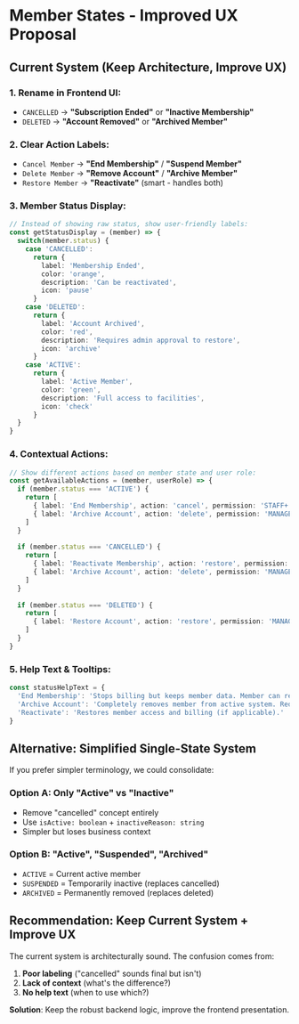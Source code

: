 # Member States - Improved UX Proposal

## Current System (Keep Architecture, Improve UX)

### 1. Rename in Frontend UI:
- `CANCELLED` → **"Subscription Ended"** or **"Inactive Membership"**  
- `DELETED` → **"Account Removed"** or **"Archived Member"**

### 2. Clear Action Labels:
- `Cancel Member` → **"End Membership"** / **"Suspend Member"**
- `Delete Member` → **"Remove Account"** / **"Archive Member"**
- `Restore Member` → **"Reactivate"** (smart - handles both)

### 3. Member Status Display:
```typescript
// Instead of showing raw status, show user-friendly labels:
const getStatusDisplay = (member) => {
  switch(member.status) {
    case 'CANCELLED': 
      return {
        label: 'Membership Ended',
        color: 'orange',
        description: 'Can be reactivated',
        icon: 'pause'
      }
    case 'DELETED':
      return {
        label: 'Account Archived', 
        color: 'red',
        description: 'Requires admin approval to restore',
        icon: 'archive'
      }
    case 'ACTIVE':
      return {
        label: 'Active Member',
        color: 'green', 
        description: 'Full access to facilities',
        icon: 'check'
      }
  }
}
```

### 4. Contextual Actions:
```typescript
// Show different actions based on member state and user role:
const getAvailableActions = (member, userRole) => {
  if (member.status === 'ACTIVE') {
    return [
      { label: 'End Membership', action: 'cancel', permission: 'STAFF+' },
      { label: 'Archive Account', action: 'delete', permission: 'MANAGER+' }
    ]
  }
  
  if (member.status === 'CANCELLED') {
    return [
      { label: 'Reactivate Membership', action: 'restore', permission: 'STAFF+' },
      { label: 'Archive Account', action: 'delete', permission: 'MANAGER+' }
    ]
  }
  
  if (member.status === 'DELETED') {
    return [
      { label: 'Restore Account', action: 'restore', permission: 'MANAGER+' }
    ]
  }
}
```

### 5. Help Text & Tooltips:
```typescript
const statusHelpText = {
  'End Membership': 'Stops billing but keeps member data. Member can reactivate.',
  'Archive Account': 'Completely removes member from active system. Requires manager approval to restore.',
  'Reactivate': 'Restores member access and billing (if applicable).'
}
```

## Alternative: Simplified Single-State System

If you prefer simpler terminology, we could consolidate:

### Option A: Only "Active" vs "Inactive"
- Remove "cancelled" concept entirely  
- Use `isActive: boolean` + `inactiveReason: string`
- Simpler but loses business context

### Option B: "Active", "Suspended", "Archived" 
- `ACTIVE` = Current active member
- `SUSPENDED` = Temporarily inactive (replaces cancelled)  
- `ARCHIVED` = Permanently removed (replaces deleted)

## Recommendation: Keep Current System + Improve UX

The current system is architecturally sound. The confusion comes from:
1. **Poor labeling** ("cancelled" sounds final but isn't)
2. **Lack of context** (what's the difference?)
3. **No help text** (when to use which?)

**Solution**: Keep the robust backend logic, improve the frontend presentation.
